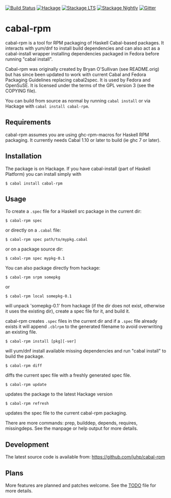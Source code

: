 [![Build Status](https://travis-ci.org/juhp/cabal-rpm.png)](https://travis-ci.org/juhp/cabal-rpm)
[![Hackage](http://img.shields.io/hackage/v/cabal-rpm.png)](http://hackage.haskell.org/package/cabal-rpm)
[![Stackage LTS](http://stackage.org/package/cabal-rpm/badge/lts)](http://stackage.org/lts/package/cabal-rpm)
[![Stackage Nightly](http://stackage.org/package/cabal-rpm/badge/nightly)](http://stackage.org/nightly/package/cabal-rpm)
[![Gitter](https://badges.gitter.im/Join%20Chat.svg)](https://gitter.im/juhp/cabal-rpm?utm_source=badge&utm_medium=badge&utm_content=badge)

# cabal-rpm

cabal-rpm is a tool for RPM packaging of Haskell Cabal-based packages.
It interacts with yum/dnf to install build dependencies and can also act as
a cabal-install wrapper installing dependencies packaged in Fedora before
running "cabal install".

Cabal-rpm was originally created by Bryan O'Sullivan (see README.orig)
but has since been updated to work with current Cabal and Fedora Packaging
Guidelines replacing cabal2spec.  It is used by Fedora and OpenSuSE.
It is licensed under the terms of the GPL version 3 (see the COPYING file).

You can build from source as normal by running `cabal install`
or via Hackage with `cabal install cabal-rpm`.

## Requirements
cabal-rpm assumes you are using ghc-rpm-macros for Haskell RPM packaging.
It currently needs Cabal 1.10 or later to build (ie ghc 7 or later).

## Installation
The package is on Hackage. If you have cabal-install (part of Haskell Platform)
you can install simply with

    $ cabal install cabal-rpm

## Usage
To create a `.spec` file for a Haskell src package in the current dir:

    $ cabal-rpm spec

or directly on a `.cabal` file:

    $ cabal-rpm spec path/to/mypkg.cabal

or on a package source dir:

    $ cabal-rpm spec mypkg-0.1

You can also package directly from hackage:

    $ cabal-rpm srpm somepkg

or

    $ cabal-rpm local somepkg-0.1

will unpack 'somepkg-0.1' from hackage
(if the dir does not exist, otherwise it uses the existing dir),
create a spec file for it, and build it.

cabal-rpm creates `.spec` files in the current dir
and if a `.spec` file already exists it will append `.cblrpm`
to the generated filename to avoid overwriting an existing file.

    $ cabal-rpm install [pkg][-ver]

will yum/dnf install available missing dependencies and
run "cabal install" to build the package.

    $ cabal-rpm diff

diffs the current spec file with a freshly generated spec file.

    $ cabal-rpm update

updates the package to the latest Hackage version

    $ cabal-rpm refresh

updates the spec file to the current cabal-rpm packaging.

There are more commands: prep, builddep, depends, requires, missingdeps.
See the manpage or help output for more details.

## Development
The latest source code is available from: https://github.com/juhp/cabal-rpm

## Plans
More features are planned and patches welcome.
See the [TODO](TODO) file for more details.
